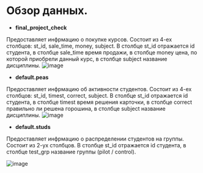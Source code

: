 # Обзор данных.
- **final_project_check**

Предоставляет инфрмацию о покупке курсов. Состоит из 4-ех столбцов: st_id, sale_time, money, subject. В столбце st_id отражается id студента, в столбце sale_time время продажи, 
в столбце money цена, по которой приобрели данный курс,  в столбце subject название дисциплины. 
![image](https://github.com/bdi2503/SQL_works_online_grocery_store/assets/142053096/b633e45f-ff15-4586-bb32-31e8e7e9af8f)


- **default.peas**

Предоставляет инфрмацию об активности студентов. Состоит из 4-ех столбцов: st_id, timest, correct, subject. В столбце st_id отражается id студента, в столбце timest время решения карточки, 
в столбце correct правильно ли решена горошина,  в столбце subject название дисциплины. 
![image](https://github.com/bdi2503/SQL_works_online_grocery_store/assets/142053096/a7ddfd5b-a653-498c-9e41-19fd9c1dd92c)


- **default.studs**

Предоставляет инфрмацию о распределении студентов на группы. Состоит из 2-ух столбцов. В столбце st_id отражается id студента, в столбце test_grp название группы (pilot / control).

![image](https://github.com/bdi2503/SQL_works_online_grocery_store/assets/142053096/d9458eda-6b72-4940-a10c-f2e2bec7ae82)


